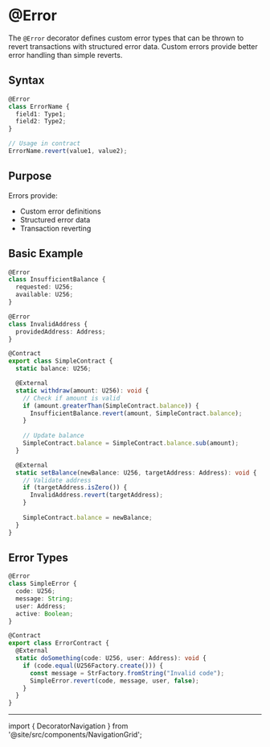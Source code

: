 # @Error

The `@Error` decorator defines custom error types that can be thrown to revert transactions with structured error data. Custom errors provide better error handling than simple reverts.

## Syntax

```typescript
@Error
class ErrorName {
  field1: Type1;
  field2: Type2;
}

// Usage in contract
ErrorName.revert(value1, value2);
```

## Purpose

Errors provide:
- Custom error definitions
- Structured error data
- Transaction reverting

## Basic Example

```typescript
@Error
class InsufficientBalance {
  requested: U256;
  available: U256;
}

@Error
class InvalidAddress {
  providedAddress: Address;
}

@Contract
export class SimpleContract {
  static balance: U256;

  @External
  static withdraw(amount: U256): void {
    // Check if amount is valid
    if (amount.greaterThan(SimpleContract.balance)) {
      InsufficientBalance.revert(amount, SimpleContract.balance);
    }
    
    // Update balance
    SimpleContract.balance = SimpleContract.balance.sub(amount);
  }

  @External
  static setBalance(newBalance: U256, targetAddress: Address): void {
    // Validate address
    if (targetAddress.isZero()) {
      InvalidAddress.revert(targetAddress);
    }
    
    SimpleContract.balance = newBalance;
  }
}
```

## Error Types

```typescript
@Error
class SimpleError {
  code: U256;
  message: String;
  user: Address;
  active: Boolean;
}

@Contract
export class ErrorContract {
  @External
  static doSomething(code: U256, user: Address): void {
    if (code.equal(U256Factory.create())) {
      const message = StrFactory.fromString("Invalid code");
      SimpleError.revert(code, message, user, false);
    }
  }
}
```

---

import { DecoratorNavigation } from '@site/src/components/NavigationGrid';

<DecoratorNavigation /> 